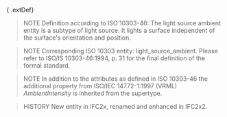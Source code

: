 { .extDef}

<!-- end of short definition -->

> NOTE Definition according to ISO 10303-46:
> The light source ambient entity is a subtype of light source. It lights a surface independent of the surface's orientation and position.

> NOTE Corresponding ISO 10303 entity: light_source_ambient. Please refer to ISO/IS 10303-46:1994, p. 31 for the final definition of the formal standard.

> NOTE In addition to the attributes as defined in ISO 10303-46 the additional property from ISO/IEC 14772-1:1997 (VRML) _AmbientIntensity_ is inherited from the supertype.

> HISTORY New entity in IFC2x, renamed and enhanced in IFC2x2.
